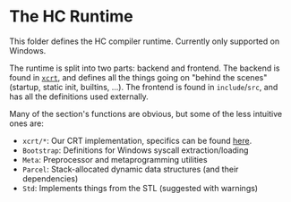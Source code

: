 # The HC Runtime

This folder defines the HC compiler runtime.
Currently only supported on Windows.

The runtime is split into two parts: backend and frontend.
The backend is found in [``xcrt``](xcrt), and defines all the things
going on "behind the scenes" (startup, static init, builtins, ...).
The frontend is found in ``include``/``src``, and has all the definitions used externally.

Many of the section's functions are obvious, but some of the less intuitive ones are:

- ``xcrt/*``: Our CRT implementation, specifics can be found [here](xcrt/README.md).
- ``Bootstrap``: Definitions for Windows syscall extraction/loading
- ``Meta``: Preprocessor and metaprogramming utilities
- ``Parcel``: Stack-allocated dynamic data structures (and their dependencies)
- ``Std``: Implements things from the STL (suggested with warnings)
